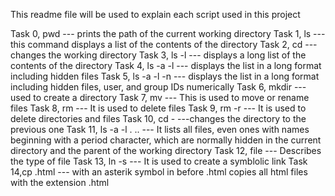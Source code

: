 This readme file will be used to explain each script used in this project

Task 0, pwd --- prints the path of the current working directory
Task 1, ls --- this command displays a list of the contents of the directory
Task 2, cd --- changes the working directory 
Task 3, ls -l --- displays a long list of the contents of the directory
Task 4, ls -a -l --- displays the list in a long format including hidden files
Task 5, ls -a -l -n --- displays the list in a long format including hidden files, user, and group IDs numerically
Task 6, mkdir --- used to create a directory
Task 7, mv --- This is used to move or rename files
Task 8, rm --- It is used to delete files
Task 9, rm -r --- It is used to delete directories and files
Task 10, cd - ---changes the directory to the previous one 
Task 11, ls -a -l . .. --- It lists all files, even ones with names beginning with a period character, which are normally hidden in the current directory and the parent of the working directory
Task 12, file --- Describes the type of file 
Task 13, ln -s --- It is used to create a symblolic link
Task 14,cp .html --- with an asterik symbol in before .html copies all html files with the extension .html

